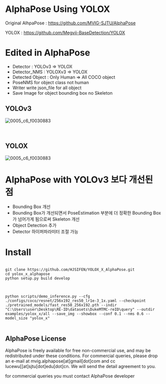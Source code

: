 # AlphaPose Using YOLOX

Original AlhpaPose : https://github.com/MVIG-SJTU/AlphaPose


YOLOX : https://github.com/Megvii-BaseDetection/YOLOX

# Edited in AlphaPose
 - Detector : YOLOv3 => YOLOX 
 - Detector_NMS : YOLOXv3 => YOLOX
 - Detected Object : Only Human => All COCO object
 - PoseNMS for object class not human
 - Writer write json_file for all object
 - Save Image for object bounding box no Skeleton


## YOLOv3
![0005_c6_f0030883](https://user-images.githubusercontent.com/60573146/171554274-bb57608c-2f3a-48ca-a401-0960c5ab5f22.jpg)

<br>

## YOLOX
![0005_c6_f0030883](https://user-images.githubusercontent.com/60573146/171554245-e929d584-c66c-4915-bf6d-d418e7c7e715.jpg)


# AlphaPose with YOLOv3 보다 개선된 점
- Bounding Box 개선
- Bounding Box가 개선되면서 PoseEstimation 부분에 더 정확한 Bounding Box가 넘어가게 됨으로써 Skeleton 개선
- Object Detection 추가
- Detector 하이퍼파라미터 조절 가능


# Install
<pre>
<code>
git clone https://github.com/HJSIFEN/YOLOX_X_AlphaPose.git
cd yolox_x_alphapose
python setup.py build develop
</code>
</pre>

<pre>
<code>
python scripts/demo_inference.py --cfg ./configs/coco/resnet/256x192_res50_lr1e-3_1x.yaml --checkpoint ./pretrained_models/fast_res50_256x192.pth --indir "C:\Users\user\Desktop\RE-ID\datasets\DukeMTMC-reID\query" --outdir examples/yolox_x/all --save_img --showbox --conf 0.1 --nms 0.6 --model_size "yolox_x"
</code>
</pre>


## AlphaPose License
AlphaPose is freely available for free non-commercial use, and may be redistributed under these conditions. For commercial queries, please drop an e-mail at mvig.alphapose[at]gmail[dot]com and cc lucewu[[at]sjtu[dot]edu[dot]cn. We will send the detail agreement to you.

for commercial queries you must contact AlphaPose developer
